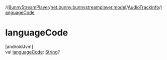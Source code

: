 //[BunnyStreamPlayer](../../../index.md)/[net.bunny.bunnystreamplayer.model](../index.md)/[AudioTrackInfo](index.md)/[languageCode](language-code.md)

# languageCode

[androidJvm]\
val [languageCode](language-code.md): [String](https://kotlinlang.org/api/core/kotlin-stdlib/kotlin/-string/index.html)?